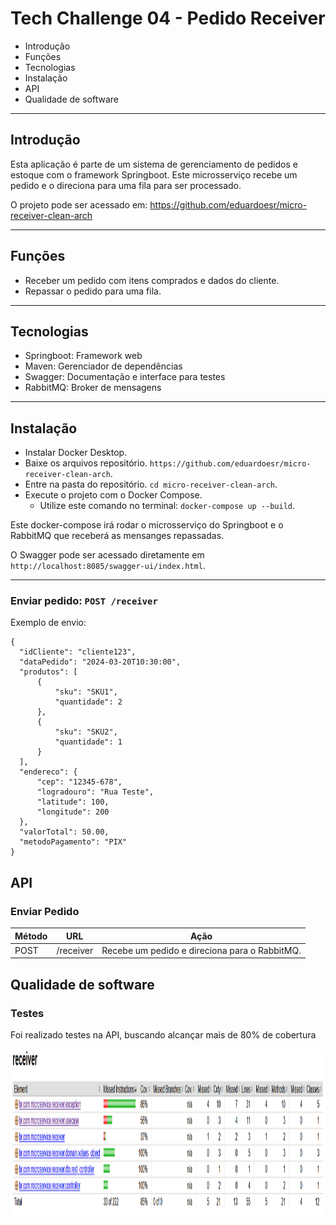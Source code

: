 # Tech Challenge 04 - Pedido Receiver

- Introdução
- Funções
- Tecnologias
- Instalação
- API
- Qualidade de software

***

## Introdução

Esta aplicação é parte de um sistema de gerenciamento de pedidos e estoque com o framework Springboot. Este microsserviço recebe um pedido e o direciona para uma fila para ser processado. 

O projeto pode ser acessado em: https://github.com/eduardoesr/micro-receiver-clean-arch

***

## Funções

* Receber um pedido com itens comprados e dados do cliente.
* Repassar o pedido para uma fila. 

***

## Tecnologias

* Springboot: Framework web
* Maven: Gerenciador de dependências
* Swagger: Documentação e interface para testes
* RabbitMQ: Broker de mensagens

***

## Instalação

* Instalar Docker Desktop.
* Baixe os arquivos repositório. `https://github.com/eduardoesr/micro-receiver-clean-arch`.
* Entre na pasta do repositório. `cd micro-receiver-clean-arch`.
* Execute o projeto com o Docker Compose.
    * Utilize este comando no terminal: `docker-compose up --build`.
 
Este docker-compose irá rodar o microsserviço do Springboot e o RabbitMQ que receberá as mensanges repassadas.

O Swagger pode ser acessado diretamente em `http://localhost:8085/swagger-ui/index.html`.

***

### Enviar pedido: `POST /receiver`
Exemplo de envio:
  ```
{
    "idCliente": "cliente123",
    "dataPedido": "2024-03-20T10:30:00",
    "produtos": [
        {
            "sku": "SKU1",
            "quantidade": 2
        },
        {
            "sku": "SKU2",
            "quantidade": 1
        }
    ],
    "endereco": {
        "cep": "12345-678",
        "logradouro": "Rua Teste",
        "latitude": 100,
        "longitude": 200
    },
    "valorTotal": 50.00,
    "metodoPagamento": "PIX"
}
  ```

## API

### Enviar Pedido

| Método | URL                            | Ação                                                        |
|--------|--------------------------------|-------------------------------------------------------------|
| POST   | /receiver                      | Recebe um pedido e direciona para o RabbitMQ.               |

## Qualidade de software

### Testes

Foi realizado testes na API, buscando alcançar mais de 80% de cobertura

<div align="center">
    <img src="src/main/resources/img/teste.png" width="1466px" height="268px">
</div>

